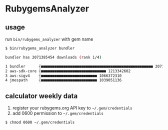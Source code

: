# RubygemsAnalyzer

## usage

run `bin/rubygems_analyzer` with gem name

```sh
$ bin/rubygems_analyzer bundler

bundler has 2071385454 downloads (rank 1/4)

1 bundler      ┤■■■■■■■■■■■■■■■■■■■■■■■■■■■■■■■■■■■■■■■■■■■■■■■■■■ 2071385454
2 aws-sdk-core ┤■■■■■■■■■■■■■■■■■■■■■■■■■■■■■ 1213342602
3 aws-sigv4    ┤■■■■■■■■■■■■■■■■■■■■■■■■■ 1066372310
4 jmespath     ┤■■■■■■■■■■■■■■■■■■■■■■■■■ 1039051136
```


## calculator weekly data

1. register your rubygems.org API key to `~/.gem/credentials`
2. add 0600 permission to `~/.gem/credentials`
  ```sh
  $ chmod 0600 ~/.gem/credentials
  ```
